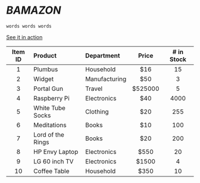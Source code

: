 # *BAMAZON*

	words words words

[See it in action](https://drive.google.com/file/d/1jWSw4Okq9TIqNhuo36aVn89HmyCer3cN/view?usp=sharing)

| Item ID |  Product           | Department    | Price   | # in Stock |
|:-------:|:------------------ |:------------- |:-------:|:----------:|
|  1      | Plumbus	       | Household     | $16     | 15         |
|  2      | Widget             | Manufacturing | $50     | 3          |
|  3      | Portal Gun         | Travel        | $525000 | 5          |
|  4      | Raspberry Pi       | Electronics   | $40     | 4000       |
|  5      | White Tube Socks   | Clothing      | $20     | 255        |
|  6      | Meditations        | Books         | $10     | 100        |
|  7      | Lord of the Rings  | Books         | $20     | 200        |
|  8      | HP Envy Laptop     | Electronics   | $550    | 20         |
|  9      | LG 60 inch TV      | Electronics   | $1500   | 4          |
|  10     | Coffee Table       | Household     | $350    | 10         |





